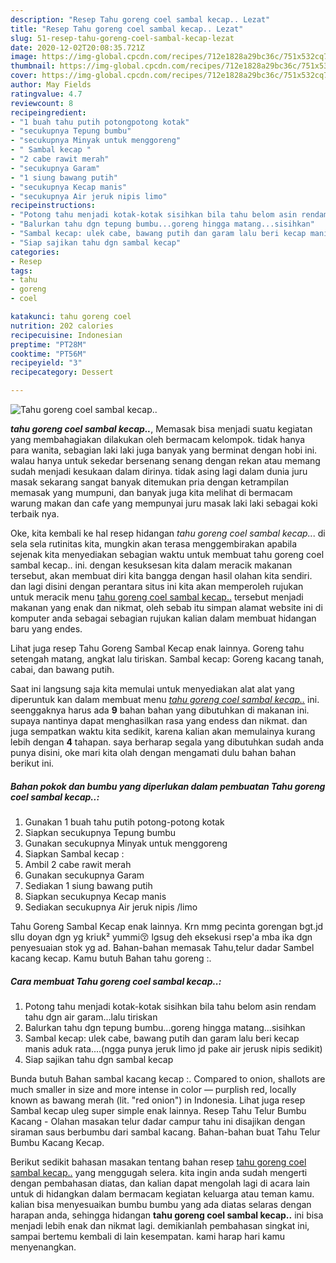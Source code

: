 ```yaml
---
description: "Resep Tahu goreng coel sambal kecap.. Lezat"
title: "Resep Tahu goreng coel sambal kecap.. Lezat"
slug: 51-resep-tahu-goreng-coel-sambal-kecap-lezat
date: 2020-12-02T20:08:35.721Z
image: https://img-global.cpcdn.com/recipes/712e1828a29bc36c/751x532cq70/tahu-goreng-coel-sambal-kecap-foto-resep-utama.jpg
thumbnail: https://img-global.cpcdn.com/recipes/712e1828a29bc36c/751x532cq70/tahu-goreng-coel-sambal-kecap-foto-resep-utama.jpg
cover: https://img-global.cpcdn.com/recipes/712e1828a29bc36c/751x532cq70/tahu-goreng-coel-sambal-kecap-foto-resep-utama.jpg
author: May Fields
ratingvalue: 4.7
reviewcount: 8
recipeingredient:
- "1 buah tahu putih potongpotong kotak"
- "secukupnya Tepung bumbu"
- "secukupnya Minyak untuk menggoreng"
- " Sambal kecap "
- "2 cabe rawit merah"
- "secukupnya Garam"
- "1 siung bawang putih"
- "secukupnya Kecap manis"
- "secukupnya Air jeruk nipis limo"
recipeinstructions:
- "Potong tahu menjadi kotak-kotak sisihkan bila tahu belom asin rendam tahu dgn air garam...lalu tiriskan"
- "Balurkan tahu dgn tepung bumbu...goreng hingga matang...sisihkan"
- "Sambal kecap: ulek cabe, bawang putih dan garam lalu beri kecap manis aduk rata....(ngga punya jeruk limo jd pake air jerusk nipis sedikit)"
- "Siap sajikan tahu dgn sambal kecap"
categories:
- Resep
tags:
- tahu
- goreng
- coel

katakunci: tahu goreng coel 
nutrition: 202 calories
recipecuisine: Indonesian
preptime: "PT28M"
cooktime: "PT56M"
recipeyield: "3"
recipecategory: Dessert

---
```



![Tahu goreng coel sambal kecap..](https://img-global.cpcdn.com/recipes/712e1828a29bc36c/751x532cq70/tahu-goreng-coel-sambal-kecap-foto-resep-utama.jpg)

<b><i>tahu goreng coel sambal kecap..</i></b>, Memasak bisa menjadi suatu kegiatan yang membahagiakan dilakukan oleh bermacam kelompok. tidak hanya para wanita, sebagian laki laki juga banyak yang berminat dengan hobi ini. walau hanya untuk sekedar bersenang senang dengan rekan atau memang sudah menjadi kesukaan dalam dirinya. tidak asing lagi dalam dunia juru masak sekarang sangat banyak ditemukan pria dengan ketrampilan memasak yang mumpuni, dan banyak juga kita melihat di bermacam warung makan dan cafe yang mempunyai juru masak laki laki sebagai koki terbaik nya.

Oke, kita kembali ke hal resep hidangan <i>tahu goreng coel sambal kecap..</i>. di sela sela rutinitas kita, mungkin akan terasa menggembirakan apabila sejenak kita menyediakan sebagian waktu untuk membuat tahu goreng coel sambal kecap.. ini. dengan kesuksesan kita dalam meracik makanan tersebut, akan membuat diri kita bangga dengan hasil olahan kita sendiri. dan lagi disini dengan perantara situs ini kita akan memperoleh rujukan untuk meracik menu <u>tahu goreng coel sambal kecap..</u> tersebut menjadi makanan yang enak dan nikmat, oleh sebab itu simpan alamat website ini di komputer anda sebagai sebagian rujukan kalian dalam membuat hidangan baru yang endes.

Lihat juga resep Tahu Goreng Sambal Kecap enak lainnya. Goreng tahu setengah matang, angkat lalu tiriskan. Sambal kecap: Goreng kacang tanah, cabai, dan bawang putih.


Saat ini langsung saja kita memulai untuk menyediakan alat alat yang diperuntuk kan dalam membuat menu <u><i>tahu goreng coel sambal kecap..</i></u> ini. seenggaknya harus ada <b>9</b> bahan bahan yang dibutuhkan di makanan ini. supaya nantinya dapat menghasilkan rasa yang endess dan nikmat. dan juga sempatkan waktu kita sedikit, karena kalian akan memulainya kurang lebih dengan <b>4</b> tahapan. saya berharap segala yang dibutuhkan sudah anda punya disini, oke mari kita olah dengan mengamati dulu bahan bahan berikut ini.

<!--inarticleads1-->

##### Bahan pokok dan bumbu yang diperlukan dalam pembuatan Tahu goreng coel sambal kecap..:

1. Gunakan 1 buah tahu putih potong-potong kotak
1. Siapkan secukupnya Tepung bumbu
1. Gunakan secukupnya Minyak untuk menggoreng
1. Siapkan  Sambal kecap :
1. Ambil 2 cabe rawit merah
1. Gunakan secukupnya Garam
1. Sediakan 1 siung bawang putih
1. Siapkan secukupnya Kecap manis
1. Sediakan secukupnya Air jeruk nipis /limo


Tahu Goreng Sambal Kecap enak lainnya. Krn mmg pecinta gorengan bgt.jd sllu doyan dgn yg kriuk² yummi😚 lgsug deh eksekusi rsep&#39;a mba ika dgn penyesuaian stok yg ad. Bahan-bahan memasak Tahu,telur dadar Sambel kacang kecap. Kamu butuh Bahan tahu goreng :. 

<!--inarticleads2-->

##### Cara membuat Tahu goreng coel sambal kecap..:

1. Potong tahu menjadi kotak-kotak sisihkan bila tahu belom asin rendam tahu dgn air garam...lalu tiriskan
1. Balurkan tahu dgn tepung bumbu...goreng hingga matang...sisihkan
1. Sambal kecap: ulek cabe, bawang putih dan garam lalu beri kecap manis aduk rata....(ngga punya jeruk limo jd pake air jerusk nipis sedikit)
1. Siap sajikan tahu dgn sambal kecap


Bunda butuh Bahan sambal kacang kecap :. Compared to onion, shallots are much smaller in size and more intense in color — purplish red, locally known as bawang merah (lit. &#34;red onion&#34;) in Indonesia. Lihat juga resep Sambal kecap uleg super simple enak lainnya. Resep Tahu Telur Bumbu Kacang - Olahan masakan telur dadar campur tahu ini disajikan dengan siraman saus berbumbu dari sambal kacang. Bahan-bahan buat Tahu Telur Bumbu Kacang Kecap. 

Berikut sedikit bahasan masakan tentang bahan resep <u>tahu goreng coel sambal kecap..</u> yang menggugah selera. kita ingin anda sudah mengerti dengan pembahasan diatas, dan kalian dapat mengolah lagi di acara lain untuk di hidangkan dalam bermacam kegiatan keluarga atau teman kamu. kalian bisa menyesuaikan bumbu bumbu yang ada diatas selaras dengan harapan anda, sehingga hidangan <b>tahu goreng coel sambal kecap..</b> ini bisa menjadi lebih enak dan nikmat lagi. demikianlah pembahasan singkat ini, sampai bertemu kembali di lain kesempatan. kami harap hari kamu menyenangkan.
